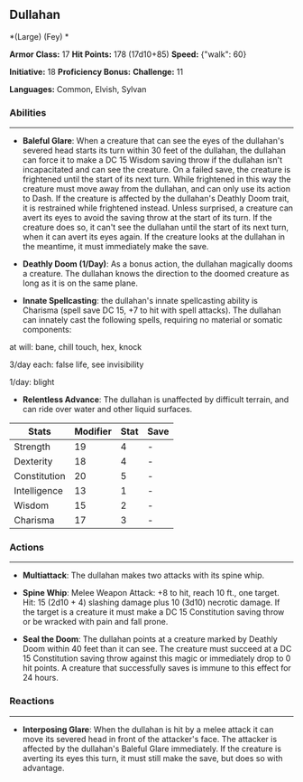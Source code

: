 ## Dullahan
*(Large) (Fey) *

**Armor Class:** 17
**Hit Points:** 178 (17d10+85)
**Speed:** {"walk": 60}

**Initiative:** 18
**Proficiency Bonus:**
**Challenge:** 11

**Languages:** Common, Elvish, Sylvan

### Abilities
 --- 
- **Baleful Glare**: When a creature that can see the eyes of the dullahan's severed head starts its turn within 30 feet of the dullahan, the dullahan can force it to make a DC 15 Wisdom saving throw if the dullahan isn't incapacitated and can see the creature. On a failed save, the creature is frightened until the start of its next turn. While frightened in this way the creature must move away from the dullahan, and can only use its action to Dash. If the creature is affected by the dullahan's Deathly Doom trait, it is restrained while frightened instead. Unless surprised, a creature can avert its eyes to avoid the saving throw at the start of its turn. If the creature does so, it can't see the dullahan until the start of its next turn, when it can avert its eyes again. If the creature looks at the dullahan in the meantime, it must immediately make the save.

- **Deathly Doom (1/Day)**: As a bonus action, the dullahan magically dooms a creature. The dullahan knows the direction to the doomed creature as long as it is on the same plane.

- **Innate Spellcasting**: the dullahan's innate spellcasting ability is Charisma (spell save DC 15, +7 to hit with spell attacks). The dullahan can innately cast the following spells, requiring no material or somatic components:

at will: bane, chill touch, hex, knock

3/day each: false life, see invisibility

1/day: blight

- **Relentless Advance**: The dullahan is unaffected by difficult terrain, and can ride over water and other liquid surfaces.



| Stats | Modifier | Stat | Save
| ---- | ---- | ---- | ---- |
| Strength | 19 | 4 | - |
| Dexterity | 18 | 4 | - |
| Constitution | 20 | 5 | - |
| Intelligence | 13 | 1 | - |
| Wisdom | 15 | 2 | - |
| Charisma | 17 | 3 | - |

### Actions
 --- 
- **Multiattack**: The dullahan makes two attacks with its spine whip.

- **Spine Whip**: Melee Weapon Attack: +8 to hit, reach 10 ft., one target. Hit: 15 (2d10 + 4) slashing damage plus 10 (3d10) necrotic damage. If the target is a creature it must make a DC 15 Constitution saving throw or be wracked with pain and fall prone.

- **Seal the Doom**: The dullahan points at a creature marked by Deathly Doom within 40 feet than it can see. The creature must succeed at a DC 15 Constitution saving throw against this magic or immediately drop to 0 hit points. A creature that successfully saves is immune to this effect for 24 hours.

### Reactions
 --- 
- **Interposing Glare**: When the dullahan is hit by a melee attack it can move its severed head in front of the attacker's face. The attacker is affected by the dullahan's Baleful Glare immediately. If the creature is averting its eyes this turn, it must still make the save, but does so with advantage.

